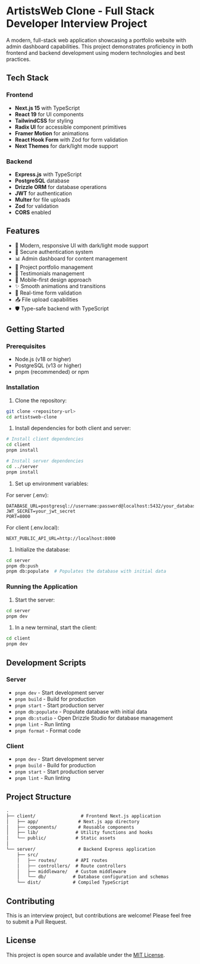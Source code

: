 # ArtistsWeb Clone - Full Stack Developer Interview Project

A modern, full-stack web application showcasing a portfolio website with admin dashboard capabilities. This project demonstrates proficiency in both frontend and backend development using modern technologies and best practices.

## Tech Stack

### Frontend

- **Next.js 15** with TypeScript
- **React 19** for UI components
- **TailwindCSS** for styling
- **Radix UI** for accessible component primitives
- **Framer Motion** for animations
- **React Hook Form** with Zod for form validation
- **Next Themes** for dark/light mode support

### Backend

- **Express.js** with TypeScript
- **PostgreSQL** database
- **Drizzle ORM** for database operations
- **JWT** for authentication
- **Multer** for file uploads
- **Zod** for validation
- **CORS** enabled

## Features

- 🎨 Modern, responsive UI with dark/light mode support
- 🔐 Secure authentication system
- 📊 Admin dashboard for content management
- 💼 Project portfolio management
- 👥 Testimonials management
- 📱 Mobile-first design approach
- ✨ Smooth animations and transitions
- 🔄 Real-time form validation
- 📤 File upload capabilities
- 🛡️ Type-safe backend with TypeScript

## Getting Started

### Prerequisites

- Node.js (v18 or higher)
- PostgreSQL (v13 or higher)
- pnpm (recommended) or npm

### Installation

1. Clone the repository:

```bash
git clone <repository-url>
cd artistsweb-clone
```

1. Install dependencies for both client and server:

```bash
# Install client dependencies
cd client
pnpm install

# Install server dependencies
cd ../server
pnpm install
```

1. Set up environment variables:

For server (.env):

```env
DATABASE_URL=postgresql://username:password@localhost:5432/your_database
JWT_SECRET=your_jwt_secret
PORT=8000
```

For client (.env.local):

```env
NEXT_PUBLIC_API_URL=http://localhost:8000
```

1. Initialize the database:

```bash
cd server
pnpm db:push
pnpm db:populate  # Populates the database with initial data
```

### Running the Application

1. Start the server:

```bash
cd server
pnpm dev
```

1. In a new terminal, start the client:

```bash
cd client
pnpm dev
```

## Development Scripts

### Server

- `pnpm dev` - Start development server
- `pnpm build` - Build for production
- `pnpm start` - Start production server
- `pnpm db:populate` - Populate database with initial data
- `pnpm db:studio` - Open Drizzle Studio for database management
- `pnpm lint` - Run linting
- `pnpm format` - Format code

### Client

- `pnpm dev` - Start development server
- `pnpm build` - Build for production
- `pnpm start` - Start production server
- `pnpm lint` - Run linting

## Project Structure

```md
.
├── client/                 # Frontend Next.js application
│   ├── app/               # Next.js app directory
│   ├── components/        # Reusable components
│   ├── lib/              # Utility functions and hooks
│   └── public/           # Static assets
│
└── server/                # Backend Express application
    ├── src/
    │   ├── routes/       # API routes
    │   ├── controllers/  # Route controllers
    │   ├── middleware/   # Custom middleware
    │   └── db/          # Database configuration and schemas
    └── dist/            # Compiled TypeScript
```

## Contributing

This is an interview project, but contributions are welcome! Please feel free to submit a Pull Request.

## License

This project is open source and available under the [MIT License](LICENSE).
